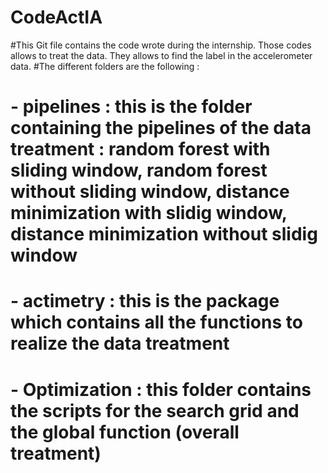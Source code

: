 # CodeActIA

#This Git file contains the code wrote during the internship. Those codes allows to treat the data. They allows to find the label in the accelerometer data. 
#The different folders are the following :
# - pipelines : this is the folder containing the pipelines of the data treatment : random forest with sliding window, random forest without sliding window, distance minimization with slidig window, distance minimization without slidig window 
# - actimetry : this is the package which contains all the functions to realize the data treatment
# - Optimization : this folder contains the scripts for the search grid and the global function (overall treatment)
